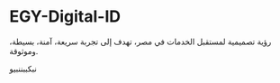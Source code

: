# EGY-Digital-ID
 رؤية تصميمية لمستقبل الخدمات في مصر، تهدف إلى تجربة سريعة، آمنة، بسيطة، وموثوقة.
 
نبكببننبيو

